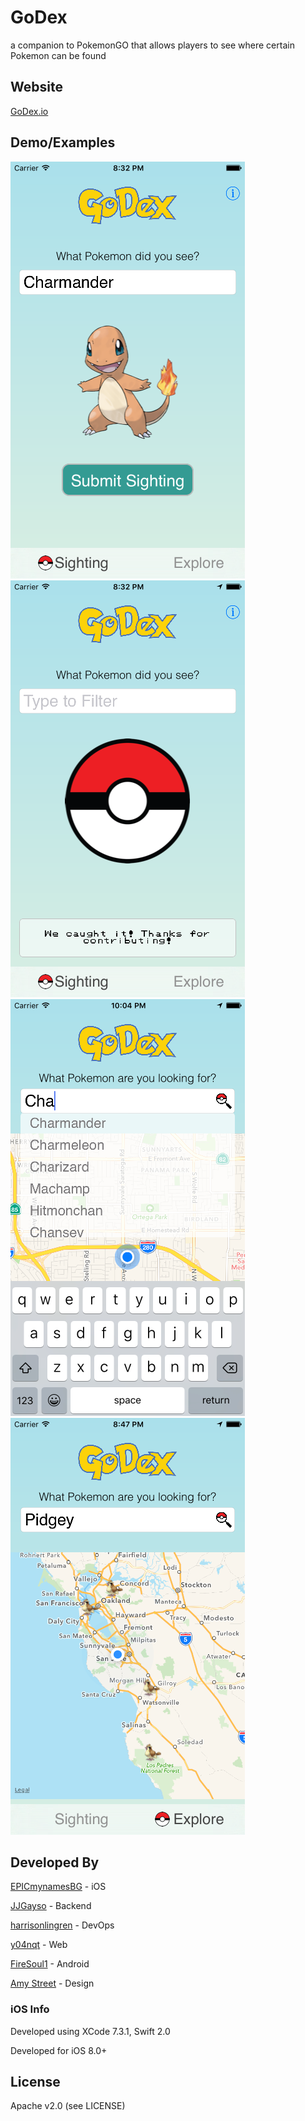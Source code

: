 # GoDex #
a companion to PokemonGO that allows players to see where certain Pokemon can be found

## Website ##

[GoDex.io](http://godex.io)

## Demo/Examples ##

![GoDex1](https://github.com/EPICmynamesBG/GoDex/blob/master/demo/GoDex1.png)
![GoDex2](https://github.com/EPICmynamesBG/GoDex/blob/master/demo/GoDex2.png)
![GoDex3](https://github.com/EPICmynamesBG/GoDex/blob/master/demo/GoDex3.png)
![GoDex0](https://github.com/EPICmynamesBG/GoDex/blob/master/demo/GoDex0.png)

## Developed By ##

[EPICmynamesBG](https://github.com/EPICmynamesBG) - iOS

[JJGayso](https://github.com/JJGayso) - Backend

[harrisonlingren](https://github.com/harrisonlingren) - DevOps

[y04nqt](https://github.com/y04nqt) - Web

[FireSoul1](https://github.com/FireSoul1) - Android

[Amy Street](http://amymstreet.com/) - Design

### iOS Info ###

Developed using XCode 7.3.1, Swift 2.0

Developed for iOS 8.0+

## License ##

Apache v2.0 (see LICENSE)
